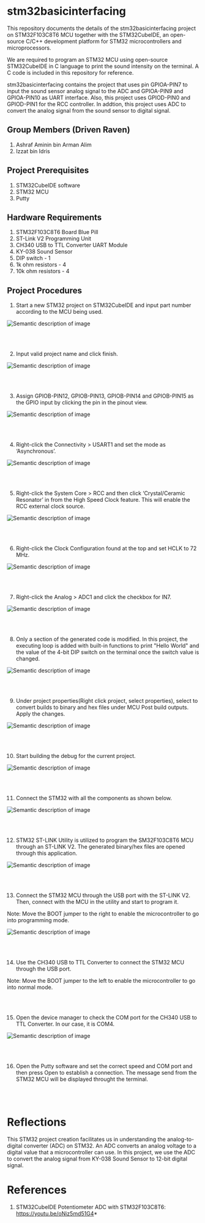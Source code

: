 # stm32basicinterfacing
This repository documents the details of the stm32basicinterfacing project on STM32F103C8T6 MCU together with the STM32CubeIDE, an open-source C/C++ development platform for STM32 microcontrollers and microprocessors.

We are required to program an STM32 MCU using open-source STM32CubeIDE in C language to print the sound intensity on the terminal. A C code is included in this repository for reference.

stm32basicinterfacing contains the project that uses pin GPIOA-PIN7 to input the sound sensor analog signal to the ADC and GPIOA-PIN9 and GPIOA-PIN10 as UART interface. Also, this project uses GPIOD-PIN0 and GPIOD-PIN1 for the RCC controller. In addtion, this project uses ADC to convert the analog signal from the sound sensor to digital signal.



## Group Members (Driven Raven)
1. Ashraf Aminin bin Arman Alim
2. Izzat bin Idris



## Project Prerequisites
1. STM32CubeIDE software
2. STM32 MCU
3. Putty



## Hardware Requirements
1. STM32F103C8T6 Board Blue Pill
2. ST-Link V2 Programming Unit
3. CH340 USB to TTL Converter UART Module 
5. KY-038 Sound Sensor
6. DIP switch - 1 
7. 1k ohm resistors - 4
8. 10k ohm resistors - 4



## Project Procedures
1. Start a new STM32 project on STM32CubeIDE and input part number according to the MCU being used.

![Semantic description of image](/image/pic1.jpg)


<br/>
<br/>


2. Input valid project name and click finish.

![Semantic description of image](/image/pic2.png)


<br/>
<br/>


3. Assign GPIOB-PIN12, GPIOB-PIN13, GPIOB-PIN14 and GPIOB-PIN15 as the GPIO input by clicking the pin in the pinout view. 

![Semantic description of image](/image/pic3.png)


<br/>
<br/>


4. Right-click the Connectivity > USART1 and set the mode as ‘Asynchronous’.

![Semantic description of image](/image/pic9.png)


<br/>
<br/>


5. Right-click the System Core > RCC and then click ‘Crystal/Ceramic Resonator’ in from the High Speed Clock feature. This will enable the RCC external clock source.

![Semantic description of image](/image/pic10.png)


<br/>
<br/>


6. Right-click the Clock Configuration found at the top and set HCLK to 72 MHz.

![Semantic description of image](/image/pic11.png)


<br/>
<br/>


7. Right-click the Analog > ADC1 and click the checkbox for IN7.

![Semantic description of image](/image/pic13.png)


<br/>
<br/>


8. Only a section of the generated code is modified. In this project, the executing loop is added with built-in functions to print "Hello World" and the value of the 4-bit DIP switch on the terminal once the switch value is changed.

![Semantic description of image](/image/pic4.png)

<br/>
<br/>


9. Under project properties(Right click project, select properties), select to convert builds to binary and hex files under MCU Post build outputs. Apply the changes.

![Semantic description of image](/image/pic6.png)


<br/>
<br/>


10. Start building the debug for the current project.

![Semantic description of image](/image/pic5.png)


<br/>
<br/>


11. Connect the STM32 with all the components as shown below.

![Semantic description of image](/image/schematic.png)


<br/>
<br/>


12. STM32 ST-LINK Utility is utilized to program the SM32F103C8T6 MCU through an ST-LINK V2. The generated binary/hex files are opened through this application.

![Semantic description of image](/image/pic7.png)


<br/>
<br/>


13. Connect the STM32 MCU through the USB port with the ST-LINK V2. Then, connect with the MCU in the utility and start to program it.

Note: Move the BOOT jumper to the right to enable the microcontroller to go into programming mode.

![Semantic description of image](/image/pic8.png)


<br/>
<br/>


14. Use the CH340 USB to TTL Converter to connect the STM32 MCU through the USB port.

Note: Move the BOOT jumper to the left to enable the microcontroller to go into normal mode.


<br/>
<br/>


15. Open the device manager to check the COM port for the CH340 USB to TTL Converter. In our case, it is COM4.

![Semantic description of image](/image/pic12.png)

<br/>
<br/>


16. Open the Putty software and set the correct speed and COM port and then press Open to establish a connection. The message send from the STM32 MCU will be displayed throught the terminal.


<br/>
<br/>


# Reflections

This STM32 project creation facilitates us in understanding the analog-to-digital converter (ADC) on STM32. An ADC converts an analog voltage to a digital value that a
microcontroller can use. In this project, we use the ADC to convert the analog signal from KY-038 Sound Sensor to 12-bit digital signal. 




# References
1. STM32CubeIDE Potentiometer ADC with STM32F103C8T6: https://youtu.be/oNiz5md51G4*

